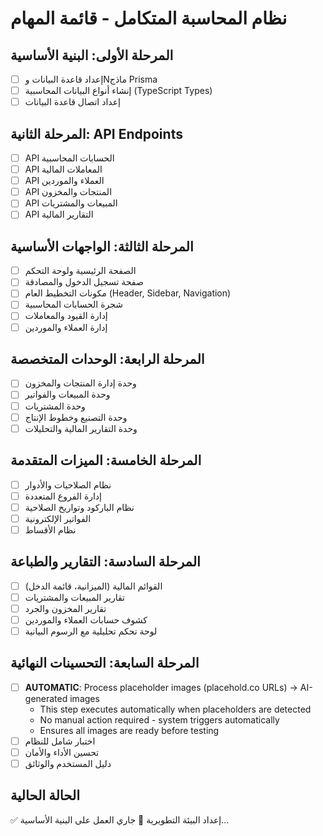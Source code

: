 # نظام المحاسبة المتكامل - قائمة المهام

## المرحلة الأولى: البنية الأساسية
- [ ] إعداد قاعدة البيانات وNماذج Prisma
- [ ] إنشاء أنواع البيانات المحاسبية (TypeScript Types)
- [ ] إعداد اتصال قاعدة البيانات

## المرحلة الثانية: API Endpoints
- [ ] API الحسابات المحاسبية
- [ ] API المعاملات المالية
- [ ] API العملاء والموردين
- [ ] API المنتجات والمخزون
- [ ] API المبيعات والمشتريات
- [ ] API التقارير المالية

## المرحلة الثالثة: الواجهات الأساسية
- [ ] الصفحة الرئيسية ولوحة التحكم
- [ ] صفحة تسجيل الدخول والمصادقة
- [ ] مكونات التخطيط العام (Header, Sidebar, Navigation)
- [ ] شجرة الحسابات المحاسبية
- [ ] إدارة القيود والمعاملات
- [ ] إدارة العملاء والموردين

## المرحلة الرابعة: الوحدات المتخصصة
- [ ] وحدة إدارة المنتجات والمخزون
- [ ] وحدة المبيعات والفواتير
- [ ] وحدة المشتريات
- [ ] وحدة التصنيع وخطوط الإنتاج
- [ ] وحدة التقارير المالية والتحليلات

## المرحلة الخامسة: الميزات المتقدمة
- [ ] نظام الصلاحيات والأدوار
- [ ] إدارة الفروع المتعددة
- [ ] نظام الباركود وتواريخ الصلاحية
- [ ] الفواتير الإلكترونية
- [ ] نظام الأقساط

## المرحلة السادسة: التقارير والطباعة
- [ ] القوائم المالية (الميزانية، قائمة الدخل)
- [ ] تقارير المبيعات والمشتريات
- [ ] تقارير المخزون والجرد
- [ ] كشوف حسابات العملاء والموردين
- [ ] لوحة تحكم تحليلية مع الرسوم البيانية

## المرحلة السابعة: التحسينات النهائية
- [ ] **AUTOMATIC**: Process placeholder images (placehold.co URLs) → AI-generated images
  - This step executes automatically when placeholders are detected
  - No manual action required - system triggers automatically
  - Ensures all images are ready before testing
- [ ] اختبار شامل للنظام
- [ ] تحسين الأداء والأمان
- [ ] دليل المستخدم والوثائق

## الحالة الحالية
✅ إعداد البيئة التطويرية
🔄 جاري العمل على البنية الأساسية...